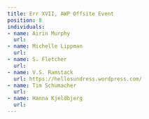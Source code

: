 ```yaml
---
title: Err XVII, AWP Offsite Event
position: 8
individuals:
- name: Airin Murphy
  url: 
- name: Michelle Lippman
  url: 
- name: S. Fletcher
  url: 
- name: V.S. Ramstack
  url: https://hellosundress.wordpress.com/
- name: Tim Schumacher
  url: 
- name: Hanna Kjeldbjerg
  url: 
---
```


